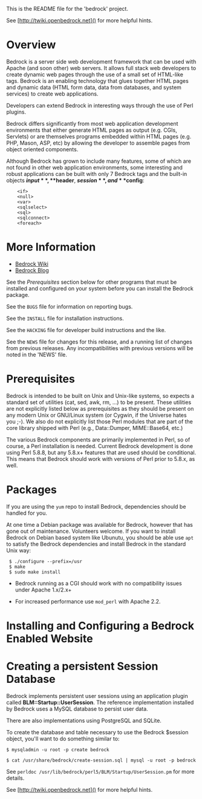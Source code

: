 This is the README file for the 'bedrock' project.

See [http://twiki.openbedrock.net]() for more helpful hints.

# Overview

Bedrock is a server side web development framework that can be used
with Apache (and soon other) web servers. It allows full stack web
developers to create dynamic web pages through the use of a small set
of HTML-like tags. Bedrock is an enabling technology that glues
together HTML pages and dynamic data (HTML form data, data from
databases, and system services) to create web applications.

Developers can extend Bedrock in interesting ways through the use of
Perl plugins.

Bedrock differs significantly from most web application development
environments that either generate HTML pages as output (e.g. CGIs,
Servlets) or are themselves programs embedded within HTML pages
(e.g. PHP, Mason, ASP, etc) by allowing the developer to assemble
pages from object oriented components.

Although Bedrock has grown to include many features, some of which are
not found in other web application environments, some interesting and
robust applications can be built with only 7 Bedrock tags and the
built-in objects **$input**, **$header**, **$session**, and **$config**:

```
    <if>
    <null>
    <var>
    <sqlselect>
    <sql>
    <sqlconnect>
    <foreach>
```

# More Information

* [Bedrock Wiki](http://twiki.openbedrock.net)
* [Bedrock Blog](http://openbedrock.blogspot.com)

See the *Prerequisites* section below for other programs that must be
installed and configured on your system before you can install the Bedrock
package.

See the `BUGS` file for information on reporting bugs.

See the `INSTALL` file for installation instructions.

See the `HACKING` file for developer build instructions and the like.

See the `NEWS` file for changes for this release, and a running list of
changes from previous releases. Any incompatibilities with previous versions
will be noted in the 'NEWS' file.

# Prerequisites

Bedrock is intended to be built on Unix and Unix-like systems, so expects a
standard set of utilities (cat, sed, awk, rm, ...) to be present. These
utilities are not explicitly listed below as prerequisites as they should be
present on any modern Unix or GNU/Linux system (or Cygwin, if the Universe
hates you ;-). We also do not explicitly list those Perl modules that are part
of the core library shipped with Perl (e.g., Data::Dumper, MIME::Base64, etc.)

The various Bedrock components are primarily implemented in Perl, so of
course, a Perl installation is needed. Current Bedrock development is done
using Perl 5.8.8, but any 5.8.x+ features that are used should be
conditional. This means that Bedrock should work with versions of Perl prior
to 5.8.x, as well.

# Packages

If you are using the `yum` repo to install Bedrock, dependencies
should be handled for you.

At one time a Debian package was available for Bedrock, however that
has gone out of maintenance.  Volunteers welcome.  If you want to
install Bedrock on Debian based system like Ubunutu, you should be
able use `apt` to satisfy the Bedrock dependencies and install Bedrock
in the standard Unix way:

```
 $ ./configure --prefix=/usr
 $ make
 $ sudo make install
```

- Bedrock running as a CGI should work with no compatibility issues
under Apache 1.x/2.x+

- For increased performance use `mod_perl` with Apache 2.2.

# Installing and Configuring a Bedrock Enabled Website

# Creating a persistent Session Database

Bedrock implements persistent user sessions using an application
plugin called **BLM::Startup::UserSession**.  The reference implementation
installed by Bedrock uses a MySQL database to persist user data.

There are also implementations using PostgreSQL and SQLite.

To create the database and table necessary to use the Bedrock $session
object, you'll want to do something similar to:

    $ mysqladmin -u root -p create bedrock

    $ cat /usr/share/bedrock/create-session.sql | mysql -u root -p bedrock

See `perldoc /usr/lib/bedrock/perl5/BLM/Startup/UserSession.pm` for
more details.

See [http://twiki.openbedrock.net]() for more helpful hints.

